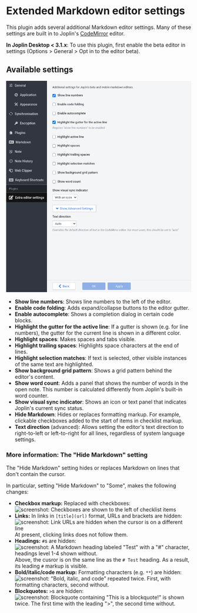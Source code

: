 # Extended Markdown editor settings

This plugin adds several additional Markdown editor settings. Many of these settings are built in to Joplin's [CodeMirror](https://codemirror.net/) editor.

**In Joplin Desktop < 3.1.x**: To use this plugin, first enable the beta editor in settings (Options > General > Opt in to the editor beta).

## Available settings

![Screenshot of Joplin Desktop's settings screen for the Extended Markdown editor settings plugin](./images/screenshot-settings.png)

- **Show line numbers**: Shows line numbers to the left of the editor.
- **Enable code folding**: Adds expand/collapse buttons to the editor gutter.
- **Enable autocomplete**: Shows a completion dialog in certain code blocks.
- **Highlight the gutter for the active line**: If a gutter is shown (e.g. for line numbers), the gutter for the current line is shown in a different color.
- **Highlight spaces**: Makes spaces and tabs visible.
- **Highlight trailing spaces**: Highlights space characters at the end of lines.
- **Highlight selection matches**: If text is selected, other visible instances of the same text are highlighted.
- **Show background grid pattern**: Shows a grid pattern behind the editor's content.
- **Show word count**: Adds a panel that shows the number of words in the open note. This number is calculated differently from Joplin's built-in word counter.
- **Show visual sync indicator**: Shows an icon or text panel that indicates Joplin's current sync status.
- **Hide Markdown**: Hides or replaces formatting markup. For example, clickable checkboxes added to the start of items in checklist markup.
- **Text direction** (advanced): Allows setting the editor's text direction to right-to-left or left-to-right for all lines, regardless of system language settings.

### More information: The "Hide Markdown" setting

The "Hide Markdown" setting hides or replaces Markdown on lines that don't contain the cursor.

In particular, setting "Hide Markdown" to "Some", makes the following changes:
- **Checkbox markup:** Replaced with checkboxes:   
  ![screenshot: Checkboxes are shown to the left of checklist items](https://github.com/user-attachments/assets/a1e31328-e50c-4434-991d-57e2baa88248)
- **Links:** In links in `[title](url)` format, URLs and brackets are hidden:  
  ![screenshot: Link URLs are hidden when the cursor is on a different line](https://github.com/user-attachments/assets/e7394fed-db23-4d25-a7c2-3570ab39f486)  
  At present, clicking links does not follow them.
- **Headings:** `#`s are hidden:  
   ![screenshot: A Markdown heading labeled "Test" with a "#" character, headings level 1-4 shown without.](https://github.com/user-attachments/assets/d2841a34-aa32-45dd-9611-40a37bb8cc95)  
   Above, the cusror is on the same line as the `# Test` heading. As a result, its leading `#` markup is visible.
- **Bold/italic/code markup:** Formatting characters (e.g. `**`) are hidden:  
  ![screenshot: "Bold, italic, and code" repeated twice. First, with formatting characters, second without.](https://github.com/user-attachments/assets/821b6bcc-3338-43cc-a1a0-f927b50c399c)
- **Blockquotes:** `>`s are hidden:  
  ![screenshot: Blockquote containing "This is a blockquote!" is shown twice. The first time with the leading ">", the second time without.](https://github.com/user-attachments/assets/d15c10f9-2d8c-4f27-8c87-b6801bf528c2)


